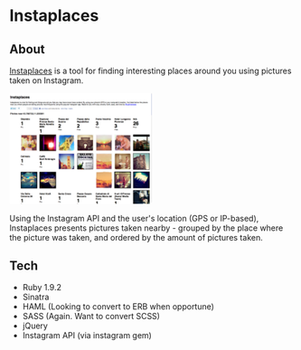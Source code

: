# Instaplaces

## About ##
[Instaplaces](http://instaplac.es) is a tool for finding interesting places around you using pictures taken on Instagram. 

<img src='https://github.com/justinxreese/Instaplaces/raw/master/Screenshot.png' width='50%'/>

Using the Instagram API and the user's location (GPS or IP-based), Instaplaces presents pictures taken nearby - grouped by 
the place where the picture was taken, and ordered by the amount of pictures taken.

## Tech ##
- Ruby 1.9.2
- Sinatra 
- HAML (Looking to convert to ERB when opportune)
- SASS (Again. Want to convert SCSS)
- jQuery
- Instagram API (via instagram gem)
